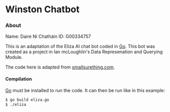 # Winston Chatbot

### About

Name: Daire Ní Chatháin
ID: G00334757

This is an adaptation of the Eliza AI chat bot coded in [Go](http://golang.org). This bot was created as a project in  Ian mcLoughlin's Data Represenation and Querying Module. 


The code here is adapted from [smallsurething.com](https://www.smallsurething.com/implementing-the-famous-eliza-chatbot-in-python/).

#### Compilation
[Go](https://golang.org) must be installed to run the code.
It can then be run like in this example:
```bash
$ go build eliza.go
$ ./eliza
```
